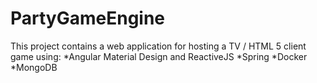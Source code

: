 # PartyGameEngine
This project contains a web application for hosting a TV / HTML 5 client game using:
*Angular Material Design and ReactiveJS
*Spring
*Docker
*MongoDB
